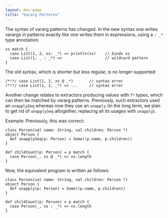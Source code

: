 ```yaml
---
layout: doc-page
title: "Vararg Patterns"
---
```


The syntax of vararg patterns has changed. In the new syntax one
writes varargs in patterns exactly like one writes them in
expressions, using a `: _*` type annotation:

    xs match {
      case List(1, 2, xs: _*) => println(xs)    // binds xs
      case List(1, _ : _*) =>                   // wildcard pattern
    }

The old syntax, which is shorter but less regular, is no longer
supported:

    /*!*/ case List(1, 2, xs @ _*)       // syntax error
    /*!*/ case List(1, 2, _*) => ...     // syntax error

Another change relates to extractors producing values with `T*` types, which can then be
matched by vararg patterns. Previously, such extractors used an `unapplySeq` whereas now they use an `unapply` (in the long term, we plan to get rid of `unapplySeq` altogether, replacing all its usages with `unapply`).

Example: Previously, this was correct:

    class Person(val name: String, val children: Person *)
    object Person {
      def unapplySeq(p: Person) = Some((p.name, p.children))
    }

    def childCount(p: Person) = p match {
      case Person(_, ns @ _*) => ns.length
    }

Now, the equivalent program is written as follows:

    class Person(val name: String, val children: Person *)
    object Person {
      def unapply(p: Person) = Some((p.name, p.children))
    }

    def childCount(p: Person) = p match {
      case Person(_, ns : _*) => ns.length
    }




